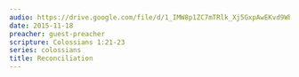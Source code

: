 ```yaml
---
audio: https://drive.google.com/file/d/1_IMW8p1ZC7mTRlk_Xj5GxpAwEKvd9WbN/view
date: 2015-11-18
preacher: guest-preacher
scripture: Colossians 1:21-23
series: colossians
title: Reconciliation
---
```

